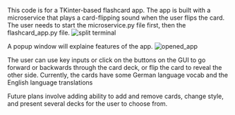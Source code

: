This code is for a TKinter-based flashcard app. The app is built with a microservice that plays a card-flipping sound when the user flips the card. The user needs to start the microservice.py file first, then the flashcard_app.py file.
![split terminal](https://github.com/Johnsonisaacn/Python_flashcard_app/assets/114550967/264a7785-99bb-476b-a547-1a8af216f9e9)

A popup window will explaine features of the app.
![opened_app](https://github.com/Johnsonisaacn/Python_flashcard_app/assets/114550967/7ab579c6-61d7-45c6-8800-9032e1d42ccc)

The user can use key inputs or click on the buttons on the GUI to go forward or backwards through the card deck, or flip the card to reveal the other side. Currently, the cards have some German language vocab and the English language
translations

Future plans involve adding ability to add and remove cards, change style, and present several decks for the user to choose from.
